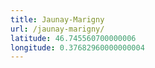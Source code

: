 ```yaml
---
title: Jaunay-Marigny
url: /jaunay-marigny/
latitude: 46.745560700000006
longitude: 0.37682960000000004
---
```

